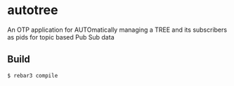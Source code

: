 autotree
=====

An OTP application for AUTOmatically managing a TREE and its subscribers as pids for topic based Pub Sub data

Build
-----

    $ rebar3 compile
